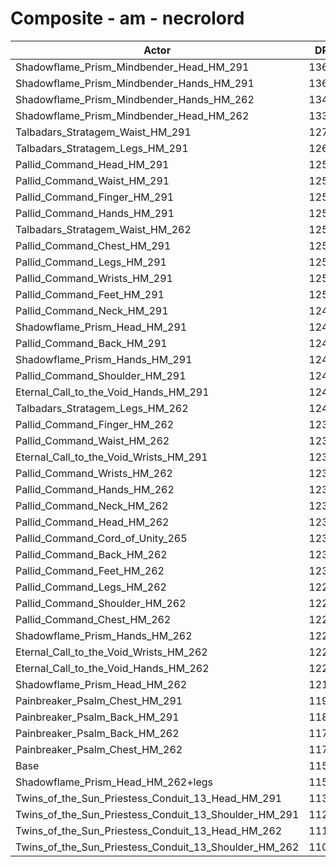 # Composite - am - necrolord
| Actor | DPS | Increase |
|---|:---:|:---:|
|Shadowflame_Prism_Mindbender_Head_HM_291|13632|17.74%|
|Shadowflame_Prism_Mindbender_Hands_HM_291|13604|17.50%|
|Shadowflame_Prism_Mindbender_Hands_HM_262|13403|15.76%|
|Shadowflame_Prism_Mindbender_Head_HM_262|13365|15.43%|
|Talbadars_Stratagem_Waist_HM_291|12727|9.92%|
|Talbadars_Stratagem_Legs_HM_291|12646|9.22%|
|Pallid_Command_Head_HM_291|12589|8.73%|
|Pallid_Command_Waist_HM_291|12582|8.67%|
|Pallid_Command_Finger_HM_291|12562|8.49%|
|Pallid_Command_Hands_HM_291|12560|8.48%|
|Talbadars_Stratagem_Waist_HM_262|12535|8.26%|
|Pallid_Command_Chest_HM_291|12531|8.23%|
|Pallid_Command_Legs_HM_291|12516|8.10%|
|Pallid_Command_Wrists_HM_291|12505|8.01%|
|Pallid_Command_Feet_HM_291|12503|7.98%|
|Pallid_Command_Neck_HM_291|12497|7.94%|
|Shadowflame_Prism_Head_HM_291|12483|7.82%|
|Pallid_Command_Back_HM_291|12463|7.64%|
|Shadowflame_Prism_Hands_HM_291|12460|7.61%|
|Pallid_Command_Shoulder_HM_291|12459|7.61%|
|Eternal_Call_to_the_Void_Hands_HM_291|12429|7.35%|
|Talbadars_Stratagem_Legs_HM_262|12410|7.19%|
|Pallid_Command_Finger_HM_262|12398|7.08%|
|Pallid_Command_Waist_HM_262|12395|7.05%|
|Eternal_Call_to_the_Void_Wrists_HM_291|12388|6.99%|
|Pallid_Command_Wrists_HM_262|12371|6.85%|
|Pallid_Command_Hands_HM_262|12347|6.64%|
|Pallid_Command_Neck_HM_262|12342|6.60%|
|Pallid_Command_Head_HM_262|12331|6.50%|
|Pallid_Command_Cord_of_Unity_265|12323|6.43%|
|Pallid_Command_Back_HM_262|12314|6.35%|
|Pallid_Command_Feet_HM_262|12312|6.34%|
|Pallid_Command_Legs_HM_262|12284|6.10%|
|Pallid_Command_Shoulder_HM_262|12279|6.06%|
|Pallid_Command_Chest_HM_262|12278|6.04%|
|Shadowflame_Prism_Hands_HM_262|12264|5.93%|
|Eternal_Call_to_the_Void_Wrists_HM_262|12241|5.72%|
|Eternal_Call_to_the_Void_Hands_HM_262|12230|5.63%|
|Shadowflame_Prism_Head_HM_262|12145|4.90%|
|Painbreaker_Psalm_Chest_HM_291|11925|3.00%|
|Painbreaker_Psalm_Back_HM_291|11865|2.48%|
|Painbreaker_Psalm_Back_HM_262|11727|1.29%|
|Painbreaker_Psalm_Chest_HM_262|11700|1.05%|
|Base|11578|0.00%|
|Shadowflame_Prism_Head_HM_262+legs|11554|-0.21%|
|Twins_of_the_Sun_Priestess_Conduit_13_Head_HM_291|11386|-1.66%|
|Twins_of_the_Sun_Priestess_Conduit_13_Shoulder_HM_291|11267|-2.68%|
|Twins_of_the_Sun_Priestess_Conduit_13_Head_HM_262|11163|-3.58%|
|Twins_of_the_Sun_Priestess_Conduit_13_Shoulder_HM_262|11097|-4.16%|

